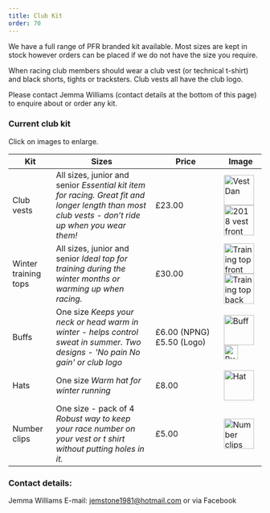 ```yaml
---
title: Club Kit
order: 70
---
```

We have a full range of PFR branded kit available. Most sizes are kept in stock however orders can be placed if we do not have the size you require.

When racing club members should wear a club vest (or technical t-shirt) and black shorts, tights or tracksters. Club vests all have the club logo.

Please contact Jemma Williams (contact details at the bottom of this page) to enquire about or order any kit.

### Current club kit

Click on images to enlarge.

| Kit | Sizes | Price | Image |
| - | - | - | - |
| Club vests | All sizes, junior and senior _Essential kit item for racing. Great fit and longer length than most club vests - don’t ride up when you wear them!_ | £23.00 | <a href="http://pfrac.co.uk/wp-content/uploads/2018/10/PFRAC-new-vest-Dan.jpg"><img class="alignnone size-full wp-image-34" src="http://pfrac.co.uk/wp-content/uploads/2018/10/PFRAC-new-vest-Dan.jpg" alt="Vest Dan" width="60" height="60"></a><a href="http://pfrac.co.uk/wp-content/uploads/2018/10/PFRAC-new-vest-front.jpg"><img class="alignnone size-full wp-image-34" src="http://pfrac.co.uk/wp-content/uploads/2018/10/PFRAC-new-vest-front.jpg" alt="2018 vest front" width="60" height="60"></a> | Technical t-shirts | All sizes, junior and senior _These can be used for racing and work really well in the winter with a base layer underneath._ | £20.00 | <a href="http://pfrac.co.uk/wp-content/uploads/2016/11/PFRAC-t-shirt-front.jpg"><img class="alignnone size-full wp-image-34" src="http://pfrac.co.uk/wp-content/uploads/2016/11/PFRAC-t-shirt-front.jpg" alt="T shirt front" width="60" height="60"></a><a href="http://pfrac.co.uk/wp-content/uploads/2016/11/PFRAC-t-shirt-back.jpg"><img class="alignnone size-full wp-image-34" src="http://pfrac.co.uk/wp-content/uploads/2016/11/PFRAC-t-shirt-back.jpg" alt="T shirt back" width="60" height="60"></a> |
| Winter training tops | All sizes, junior and senior _Ideal top for training during the winter months or warming up when racing._ | £30.00 | <a href="http://pfrac.co.uk/wp-content/uploads/2016/11/PFRAC-training-top-front.jpg"><img class="alignnone size-full wp-image-34" src="http://pfrac.co.uk/wp-content/uploads/2016/11/PFRAC-training-top-front.jpg" alt="Training top front" width="60" height="60"></a><a href="http://pfrac.co.uk/wp-content/uploads/2016/11/PFRAC-training-top-back.jpg"><img class="alignnone size-full wp-image-34" src="http://pfrac.co.uk/wp-content/uploads/2016/11/PFRAC-training-top-back.jpg" alt="Training top back" width="60" height="60"></a> | Hoodies | All sizes, junior and senior _Warm top for winter, pre- and post-race._ | £25.00 | <a href="http://pfrac.co.uk/wp-content/uploads/2016/11/PFRAC-hoodie-front.jpg"><img class="alignnone size-full wp-image-34" src="http://pfrac.co.uk/wp-content/uploads/2016/11/PFRAC-hoodie-front.jpg" alt="Hoodie front" width="60" height="60"></a><a href="http://pfrac.co.uk/wp-content/uploads/2016/11/PFRAC-hoodie-back.jpg"><img class="alignnone size-full wp-image-34" src="http://pfrac.co.uk/wp-content/uploads/2016/11/PFRAC-hoodie-back.jpg" alt="Hoodie back" width="60" height="60"></a> |
| Buffs | One size _Keeps your neck or head warm in winter - helps control sweat in summer.  Two designs - 'No pain No gain' or club logo_ | £6.00&nbsp;(NPNG) £5.50&nbsp;(Logo) | <a href="http://pfrac.co.uk/wp-content/uploads/2022/01/Buff3.jpg"><img class="alignnone size-full wp-image-34" src="http://pfrac.co.uk/wp-content/uploads/2022/01/Buff3.jpg" alt="Buff" width="60"></a><a href="http://pfrac.co.uk/wp-content/uploads/2021/10/PFR-Logo-Buff-576x1024.jpg"><img class="alignnone size-full wp-image-34" src="http://pfrac.co.uk/wp-content/uploads/2021/10/PFR-Logo-Buff-576x1024.jpg" alt="Buff" width="28"></a> |
| Hats | One size _Warm hat for winter running_ | £8.00 | <a href="http://pfrac.co.uk/wp-content/uploads/2021/10/PFR-Hat-rotated.jpg"><img class="alignnone size-full wp-image-34" src="http://pfrac.co.uk/wp-content/uploads/2021/10/PFR-Hat-rotated.jpg" alt="Hat" width="60" height="60"></a> |
| Number clips | One size - pack of 4 _Robust way to keep your race number on your vest or t shirt without putting holes in it._ | £5.00 | <a href="http://pfrac.co.uk/wp-content/uploads/2016/11/PFRAC-number-clips.jpg"><img class="alignnone size-full wp-image-34" src="http://pfrac.co.uk/wp-content/uploads/2016/11/PFRAC-number-clips.jpg" alt="Number clips" width="60" height="60"></a> </tbody> |

### Contact details:

Jemma Williams
E-mail: <a href="mailto:jemstone1981@hotmail.com">jemstone1981@hotmail.com</a> or via Facebook
